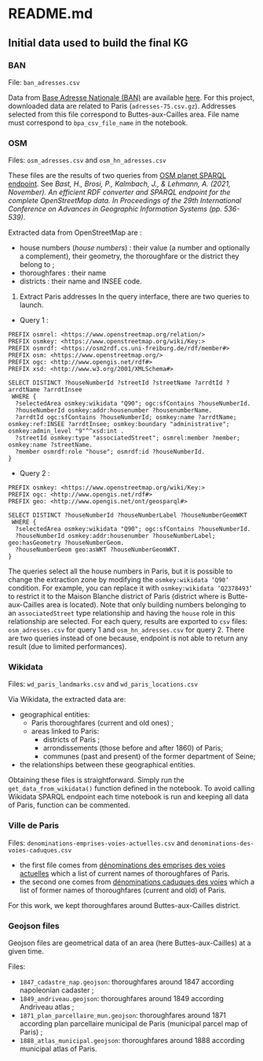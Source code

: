 # README.md

## Initial data used to build the final KG

### BAN
File: `ban_adresses.csv`

Data from [Base Adresse Nationale (BAN)](https://adresse.data.gouv.fr/base-adresse-nationale) are available [here](https://adresse.data.gouv.fr/data/ban/adresses/latest/csv). For this project, downloaded data are related to Paris (`adresses-75.csv.gz`). Addresses selected from this file correspond to Buttes-aux-Cailles area. File name must correspond to `bpa_csv_file_name` in the notebook.

### OSM
Files: `osm_adresses.csv` and `osm_hn_adresses.csv`

These files are the results of two queries from [OSM planet SPARQL endpoint](https://qlever.cs.uni-freiburg.de/osm-planet). See *Bast, H., Brosi, P., Kalmbach, J., & Lehmann, A. (2021, November). An efficient RDF converter and SPARQL endpoint for the complete OpenStreetMap data. In Proceedings of the 29th International Conference on Advances in Geographic Information Systems (pp. 536-539)*.

Extracted data from OpenStreetMap are :
- house numbers (_house numbers_) : their value (a number and optionally a complement), their geometry, the thoroughfare or the district they belong to ;
- thoroughfares : their name
- districts : their name and INSEE code.

1. Extract Paris addresses
In the query interface, there are two queries to launch.
* Query 1 :
```
PREFIX osmrel: <https://www.openstreetmap.org/relation/>
PREFIX osmkey: <https://www.openstreetmap.org/wiki/Key:>
PREFIX osmrdf: <https://osm2rdf.cs.uni-freiburg.de/rdf/member#>
PREFIX osm: <https://www.openstreetmap.org/>
PREFIX ogc: <http://www.opengis.net/rdf#>
PREFIX xsd: <http://www.w3.org/2001/XMLSchema#>

SELECT DISTINCT ?houseNumberId ?streetId ?streetName ?arrdtId ?arrdtName ?arrdtInsee
 WHERE {
  ?selectedArea osmkey:wikidata "Q90"; ogc:sfContains ?houseNumberId.
  ?houseNumberId osmkey:addr:housenumber ?housenumberName.
  ?arrdtId ogc:sfContains ?houseNumberId; osmkey:name ?arrdtName; osmkey:ref:INSEE ?arrdtInsee; osmkey:boundary "administrative"; osmkey:admin_level "9"^^xsd:int .
  ?streetId osmkey:type "associatedStreet"; osmrel:member ?member; osmkey:name ?streetName.
  ?member osmrdf:role "house"; osmrdf:id ?houseNumberId.
}
```

* Query 2 :
```
PREFIX osmkey: <https://www.openstreetmap.org/wiki/Key:>
PREFIX ogc: <http://www.opengis.net/rdf#>
PREFIX geo: <http://www.opengis.net/ont/geosparql#>

SELECT DISTINCT ?houseNumberId ?houseNumberLabel ?houseNumberGeomWKT
 WHERE {
  ?selectedArea osmkey:wikidata "Q90"; ogc:sfContains ?houseNumberId.
  ?houseNumberId osmkey:addr:housenumber ?houseNumberLabel; geo:hasGeometry ?houseNumberGeom.
  ?houseNumberGeom geo:asWKT ?houseNumberGeomWKT.
}
```

The queries select all the house numbers in Paris, but it is possible to change the extraction zone by modifying the `osmkey:wikidata ‘Q90’` condition. For example, you can replace it with `osmkey:wikidata ‘Q2378493’` to restrict it to the Maison Blanche district of Paris (district where is Butte-aux-Cailles area is located). Note that only building numbers belonging to an `associatedStreet` type relationship and having the `house` role in this relationship are selected. For each query, results are exported to `csv` files: `osm_adresses.csv` for query 1 and `osm_hn_adresses.csv` for query 2. There are two queries instead of one because, endpoint is not able to return any result (due to limited performances).

### Wikidata
Files: `wd_paris_landmarks.csv` and `wd_paris_locations.csv`

Via Wikidata, the extracted data are:
* geographical entities:
    * Paris thoroughfares (current and old ones) ;
    * areas linked to Paris:
      * districts of Paris ;
      * arrondissements (those before and after 1860) of Paris;
      * communes (past and present) of the former department of Seine;
* the relationships between these geographical entities.

Obtaining these files is straightforward. Simply run the `get_data_from_wikidata()` function defined in the notebook. To avoid calling Wikidata SPARQL endpoint each time notebook is run and keeping all data of Paris, function can be commented.

### Ville de Paris
Files: `denominations-emprises-voies-actuelles.csv` and `denominations-des-voies-caduques.csv`

* the first file comes from [dénominations des emprises des voies actuelles](https://opendata.paris.fr/explore/dataset/denominations-emprises-voies-actuelles) which a list of current names of thoroughfares of Paris.
* the second one comes from [dénominations caduques des voies](https://opendata.paris.fr/explore/dataset/denominations-des-voies-caduques) which a list of former names of thoroughfares (current and old) of Paris.

For this work, we kept thoroughfares around Buttes-aux-Cailles district.

### Geojson files
Geojson files are geometrical data of an area (here Buttes-aux-Cailles) at a given time.

Files:
* `1847_cadastre_nap.geojson`: thoroughfares around 1847 according napoleonian cadaster ;
* `1849_andriveau.geojson`: thoroughfares around 1849 according Andriveau atlas ;
* `1871_plan_parcellaire_mun.geojson`: thoroughfares around 1871 according plan parcellaire municipal de Paris (municipal parcel map of Paris) ;
* `1888_atlas_municipal.geojson`: thoroughfares around 1888 according municipal atlas of Paris.

